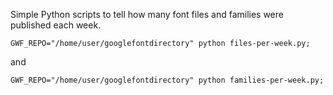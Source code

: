 Simple Python scripts to tell how many font files and families 
were published each week.

    GWF_REPO="/home/user/googlefontdirectory" python files-per-week.py;

and

    GWF_REPO="/home/user/googlefontdirectory" python families-per-week.py;